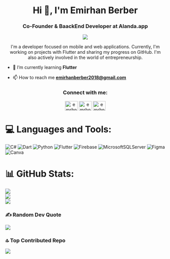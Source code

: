 <h1 align="center">Hi 👋, I'm Emirhan Berber</h1>
<h3 align="center">Co-Founder & BaackEnd Developer at Alanda.app</h3>

<div align="center">  
  
  [![](https://visitcount.itsvg.in/api?id=emrhnberber&icon=0&color=0)](https://visitcount.itsvg.in)
  
  <p>
  I'm a developer focused on mobile and web applications. Currently, I'm working on projects with Flutter and sharing my progress on GitHub. I'm also actively involved in the world of entrepreneurship.
  </p>
</div>


- 🌱 I’m currently learning **Flutter**

- 📫 How to reach me **emirhanberber2018@gmail.com**

<h3 align="center">Connect with me:</h3>
<p align="center">
<a href="https://twitter.com/emrhnberber" target="blank"><img align="center" src="https://raw.githubusercontent.com/rahuldkjain/github-profile-readme-generator/master/src/images/icons/Social/twitter.svg" alt="emrhnberber" height="30" width="40" /></a>
<a href="https://linkedin.com/in/emrhnberber" target="blank"><img align="center" src="https://raw.githubusercontent.com/rahuldkjain/github-profile-readme-generator/master/src/images/icons/Social/linked-in-alt.svg" alt="emrhnberber" height="30" width="40" /></a>
<a href="https://instagram.com/emrhnberber" target="blank"><img align="center" src="https://raw.githubusercontent.com/rahuldkjain/github-profile-readme-generator/master/src/images/icons/Social/instagram.svg" alt="emrhnberber" height="30" width="40" /></a>
</p>

# 💻 Languages and Tools:
![C#](https://img.shields.io/badge/c%23-%23239120.svg?style=for-the-badge&logo=csharp&logoColor=white) ![Dart](https://img.shields.io/badge/dart-%230175C2.svg?style=for-the-badge&logo=dart&logoColor=white) ![Python](https://img.shields.io/badge/python-3670A0?style=for-the-badge&logo=python&logoColor=ffdd54)  ![Flutter](https://img.shields.io/badge/Flutter-%2302569B.svg?style=for-the-badge&logo=Flutter&logoColor=white) ![Firebase](https://img.shields.io/badge/Firebase-039BE5?style=for-the-badge&logo=Firebase&logoColor=white) ![MicrosoftSQLServer](https://img.shields.io/badge/Microsoft%20SQL%20Server-CC2927?style=for-the-badge&logo=microsoft%20sql%20server&logoColor=white) ![Figma](https://img.shields.io/badge/figma-%23F24E1E.svg?style=for-the-badge&logo=figma&logoColor=white) ![Canva](https://img.shields.io/badge/Canva-%2300C4CC.svg?style=for-the-badge&logo=Canva&logoColor=white)

# 📊 GitHub Stats:
![](https://github-readme-stats.vercel.app/api?username=emrhnberber&theme=dark&hide_border=false&include_all_commits=false&count_private=false)<br/>
![](https://github-readme-streak-stats.herokuapp.com/?user=emrhnberber&theme=dark&hide_border=false)<br/>
![](https://github-readme-stats.vercel.app/api/top-langs/?username=emrhnberber&theme=dark&hide_border=false&include_all_commits=false&count_private=false&layout=compact)


### ✍️ Random Dev Quote
![](https://quotes-github-readme.vercel.app/api?type=horizontal&theme=tokyonight)

### 🔝 Top Contributed Repo
![](https://github-contributor-stats.vercel.app/api?username=emrhnberber&limit=5&theme=dark&combine_all_yearly_contributions=true)
